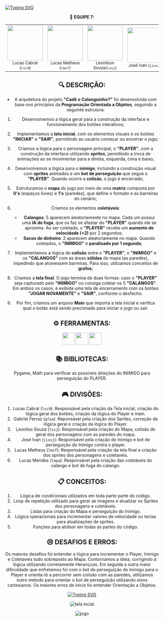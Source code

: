 [![Typing SVG](https://readme-typing-svg.herokuapp.com/?color=FFFFFF&size=35&center=true&vCenter=true&width=1000&lines=Bem+vindo+ao+Projeto+de+Introdução+à+Programação+CIN)](https://git.io/typing-svg)
<div align="center">

  🤠 **EQUIPE 7:**
<table>
  <tr>
    <td align="center">
      <a href="https://github.com/LucasCabra7">
        <img src="https://avatars.githubusercontent.com/u/155683708?v=4" width="115">
      </a><br>
      <sub>Lucas Cabral (<code>lsc9</code>)</sub>
    </td>
    <td align="center">
      <a href="https://github.com/lucasmatheus21">
        <img src="https://avatars.githubusercontent.com/u/101798673?v=4" width="115">
      </a><br>
      <sub>Lucas Matheus (<code>lmsf</code>)</sub>
    </td>
    <td align="center">
      <a href="https://github.com/Leonilso-Junior-1">
        <img src="https://avatars.githubusercontent.com/u/194504396?v=4" width="115">
      </a><br>
      <sub>Leonilson Souza(<code>lssj</code>)</sub>
    </td>
    <td align="center">
      <a href="https://github.com/joseivann">
        <img src="https://avatars.githubusercontent.com/u/84510651?v=4" width="115">
      </a><br>
      <sub>José Ivan (<code>jixvj</code>)</sub>
    </td>
        <td align="center">
      <a href="https://github.com/gabrielferraz87">
        <img src="https://avatars.githubusercontent.com/u/204758295?v=4" width="115">
      </a><br>
      <sub>Gabriel Ferraz (<code>gfaa</code>)</sub>
    </td>
        <td align="center">
      <a href="https://github.com/lmpaCsharp">
        <img src="https://avatars.githubusercontent.com/u/200678875?v=4" width="115">
      </a><br>
      <sub>Lucas Mendes (<code>lmpa</code>)</sub>
    </td>
  </tr>
</table>

<h2> 🔍 DESCRIÇÃO: </h2>

- A arquitetura do projeto **"Cadê o Calanguinho?"** foi desenvolvida com base nos princípios da **Programação Orientada a Objetos**, seguindo a seguinte estrutura:

1. Desenvolvemos a lógica geral para a construção da interface e funcionamento dos botões interativos;

2. Implementamos a **tela inicial**, com os elementos visuais e os botões **"INICIAR"** e **"SAIR"**, permitindo ao usuário começar ou encerrar o jogo;

3. Criamos a lógica para o personagem principal, o **"PLAYER"**, com a construção da interface utilizando **sprites**, permitindo a troca de animações ao se movimentar para a direita, esquerda, cima e baixo;

4. Desenvolvemos a lógica para o **inimigo**, incluindo a construção visual com **sprites** animados e um **bot de perseguição** que segue o **"PLAYER"**. Quando ocorre a **colisão**, o jogo é encerrado;

5. Estruturamos o **mapa** do jogo por meio de uma **matriz** composta por **0's** (espaços livres) e **1's** (paredes), que define o formato e as barreiras do cenário;

6. Criamos os elementos **coletáveis**:
   - **Calangos**: 5 aparecem aleatoriamente no mapa. Cada um possui uma **IA de fuga**, que os faz se afastar do **"PLAYER"** quando ele se aproxima. Ao ser coletado, o **"PLAYER"** recebe um **aumento de velocidade (+2)** por 2 segundos;
   - **Sacos de dinheiro**: 2 aparecem aleatoriamente no mapa. Quando coletados, o **"INIMIGO"** é **paralisado por 1 segundo**;

7. Implementamos a lógica de **colisão** entre o **"PLAYER"**, o **"INIMIGO"** e os **"CALANGOS"** com as áreas **sólidas** do mapa (as paredes), impedindo que atravessem barreiras. Para isso, utilizamos conceitos de **grafos**;

8. Criamos a **tela final**. O jogo termina de duas formas: caso o **"PLAYER"** seja capturado pelo **"INIMIGO"** ou consiga coletar os 5 **"CALANGOS"**. Em ambos os casos, é exibida uma tela de encerramento com os botões **"JOGAR NOVAMENTE"** e **"SAIR"**, conforme o desfecho.

9. Por fim, criamos um arquivo **Main** que importa a tela inicial e verifica qual o botão está sendo precionado para iniciar o jogo ou sair.

<h2> ⚙️ FERRAMENTAS: </h2>
<img src="https://cdn.jsdelivr.net/gh/devicons/devicon@latest/icons/pycharm/pycharm-original.svg" width="40" height="40" /> <img src="https://cdn.jsdelivr.net/gh/devicons/devicon@latest/icons/python/python-original.svg" width="40" height="40"/> <img src="https://cdn.jsdelivr.net/gh/devicons/devicon@latest/icons/vscode/vscode-original.svg" width="40" height="40" />

<h2> 📚 BIBLIOTECAS: </h2>
Pygame, Math para verificar as possíveis direções do INIMIGO para perseguição do PLAYER.

<h2> 🎮 DIVISÕES: </h2>

1. Lucas Cabral (<code>lsc9</code>): Responsável pela criação da Tela inicial, criação do lógica geral dos botões, criação da lógica do Player e main.
2. Gabriel Ferraz (<code>gfaa</code>): Reponsável pela criação dos Sprites, correção da lógica geral e criação da lógica do Player.
3. Leonilso Souza (<code>lssj</code>): Responsável pela criação do Mapa, colisão do geral dos personagens com as paredes do mapa.
4. José Ivan (<code>jixvj</code>): Responsável pela criação do Inimigo e bot de perseguição do Inimigo contra o player.
5. Lucas Matheus (<code>lmsf</code>): Responsável pela criação da tela final e criação dos sprites dos personagens e coletavéis.
6. Lucas Mendes (<code>lmpa</code>): Responsável pela criação das coletáveis do calango e bot de fuga do calango.

<h2> 📋 CONCEITOS: </h2>

1. Lógica de condicionais utilizados em toda parte parte do código.
2. Loop de repetição utilizado para gerar as imagens e atualizar os Sprites dos personagens e coletáveis.
3. Listas para criação do Mapa e perseguição do Inimigo.
4. Lógica operacionais para incrementar valores de velocidade ou teclas para atualizações de sprites.
5. Funções para atribuir em todas as partes do código.

<h2> 😢 DESAFIOS E ERROS: </h2>   

Os maiores desafios foi entender a lógica para incrementar o  Player, Inimigo e Coletaveis tudo sobreposto ao Mapa. Contornamos a ideia, corrigindo a lógica utilizando corretamente Herançcas. Em seguida a outra maior dificuldade que enfretamos foi com o bot de perseguição do Inimigo para o Player e orienta-ló a percorrer sem colisão com as paredes, utilizamos outro metodo para orientar o bot de perseguição utilizando eixos cartesianos. 
Os maiores erros de inicio foi entender Orientação a Objetos.

 [![Typing SVG](https://readme-typing-svg.herokuapp.com/?color=00FF7F&size=35&center=true&vCenter=true&width=1000&lines=CADÊ+O+CALANGUINHO? )](https://git.io/typing-svg)
<div align="center"> 

![tela incial](https://github.com/user-attachments/assets/2af143c1-7afd-4131-b166-664f1f61a33c)

![jogo](https://github.com/user-attachments/assets/ac9e24e7-626d-45b6-bd91-02e2d4aad07f)

